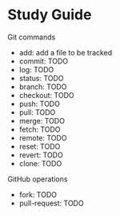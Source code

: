 # Study Guide

Git commands
- add: add a file to be tracked
- commit: TODO
- log: TODO
- status: TODO
- branch: TODO
- checkout: TODO
- push: TODO
- pull: TODO
- merge: TODO
- fetch: TODO
- remote: TODO
- reset: TODO
- revert: TODO
- clone: TODO

GitHub operations
- fork: TODO
- pull-request: TODO
